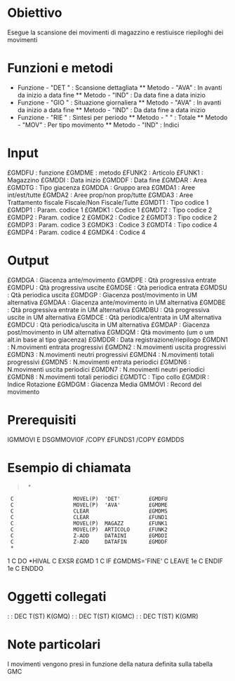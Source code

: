 # Obiettivo
Esegue la scansione dei movimenti di magazzino e restiuisce riepiloghi dei movimenti

# Funzioni e metodi
 * Funzione - "DET  "   :  Scansione dettagliata
 ** Metodo   - "AVA"    :  In avanti da inizio a data fine
 ** Metodo   - "IND"    :  Da data fine a data inizio
 * Funzione - "GIO  "   :  Situazione giornaliera
 ** Metodo   - "AVA"    :  In avanti da inizio a data fine
 ** Metodo   - "IND"    :  Da data fine a data inizio
 * Funzione - "RIE  "   :  Sintesi per periodo
 ** Metodo   - "   "    :  Totale
 ** Metodo   - "MOV"    :  Per tipo movimento
 ** Metodo   - "IND"    :  Indici

# Input
£GMDFU :  funzione
£GMDME :  metodo
£FUNK2 :  Articolo
£FUNK1 :  Magazzino
£GMDDI :  Data inizio
£GMDDF :  Data fine
£GMDAR :  Area
£GMDTG :  Tipo giacenza
£GMDDA :  Gruppo area
£GMDA1 :  Aree int/est/tutte
£GMDA2 :  Aree prop/non prop/tutte
£GMDA3 :  Aree Trattamento fiscale Fiscale/Non Fiscale/Tutte
£GMDT1 :  Tipo codice   1
£GMDP1 :  Param. codice 1
£GMDK1 :  Codice        1
£GMDT2 :  Tipo codice   2
£GMDP2 :  Param. codice 2
£GMDK2 :  Codice        2
£GMDT3 :  Tipo codice   2
£GMDP3 :  Param. codice 3
£GMDK3 :  Codice        3
£GMDT4 :  Tipo codice   4
£GMDP4 :  Param. codice 4
£GMDK4 :  Codice        4

# Output
£GMDGA :  Giacenza ante/movimento
£GMDPE :  Qtà progressiva entrate
£GMDPU :  Qtà progressiva uscite
£GMDSE :  Qtà periodica entrata
£GMDSU :  Qtà periodica uscita
£GMDGP :  Giacenza post/movimento in UM alternativa
£GMDAA :  Giacenza ante/movimento in UM alternativa
£GMDBE :  Qtà progressiva entrate in UM alternativa
£GMDBU :  Qtà progressiva uscite  in UM alternativa
£GMDCE :  Qtà periodica/entrata   in UM alternativa
£GMDCU :  Qtà periodica/uscita    in UM alternativa
£GMDAP :  Giacenza post/movimento in UM alternativa
£GMDQM :  Qtà movimento (um o um alt.in base al tipo giacenza)
£GMDDR :  Data registrazione/riepilogo
£GMDN1 :  N.movimenti entrata progressivi
£GMDN2 :  N.movimenti uscita  progressivi
£GMDN3 :  N.movimenti neutri  progressivi
£GMDN4 :  N.movimenti totali  progressivi
£GMDN5 :  N.movimenti entrata periodici
£GMDN6 :  N.movimenti uscita  periodici
£GMDN7 :  N.movimenti neutri  periodici
£GMDN8 :  N.movimenti totali  periodici
£GMDTC :  Tipo collo
£GMDIR :  Indice Rotazione
£GMDGM :  Giacenza Media
GMMOVI :  Record del movimento

# Prerequisiti
IGMMOVI    E DSGMMOVI0F
/COPY £FUNDS1
/COPY £GMDDS

# Esempio di chiamata
>      *
     C                   MOVEL(P)  'DET'         £GMDFU
     C                   MOVEL(P)  'AVA'         £GMDME
     C                   CLEAR                   £GMDMS
     C                   CLEAR                   £FUND1
     C                   MOVEL(P)  MAGAZZ        £FUNK1
     C                   MOVEL(P)  ARTICOLO      £FUNK2
     C                   Z-ADD     DATAINI       £GMDDI
     C                   Z-ADD     DATAFIN       £GMDDF
     *
1    C                   DO        *HIVAL
     C                   EXSR      £GMD
1    C                   IF        £GMDMS='FINE'
     C                   LEAVE
1e   C                   ENDIF
1e   C                   ENDDO


# Oggetti collegati
 :  : DEC T(ST) K(GMQ)
 :  : DEC T(ST) K(GMC)
 :  : DEC T(ST) K(GMR)

# Note particolari
I movimenti vengono presi in funzione della natura definita sulla tabella GMC
